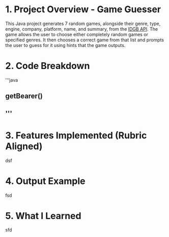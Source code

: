 # 1. Project Overview - Game Guesser
This Java project generates 7 random games, alongside their genre, type, engine, company, platform, name, and summary, from the [IDGB API](https://www.igdb.com/api). The game allows the user to choose either completely random games or specified genres. It then chooses a correct game from that list and prompts the user to guess for it using hints that the game outputs.
# 2. Code Breakdown
'''java
## getBearer()
'''
- 
# 3. Features Implemented (Rubric Aligned)
dsf
# 4. Output Example
fsd
# 5. What I Learned
sfd